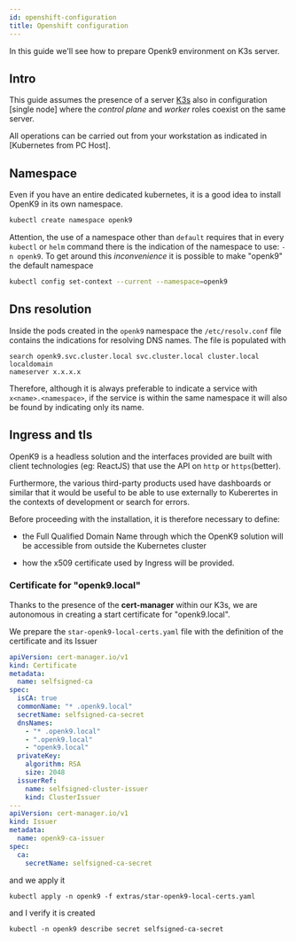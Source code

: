 ```yaml
---
id: openshift-configuration
title: Openshift configuration
---
```


In this guide we'll see how to prepare Openk9 environment on K3s server.

## Intro

This guide assumes the presence of a server [K3s](https://k3s.io/) also in configuration
[single node] where the *control plane* and *worker* roles coexist on the same server.

All operations can be carried out from your workstation as indicated in [Kubernetes from PC Host].

## Namespace

Even if you have an entire dedicated kubernetes, it is a good idea to install OpenK9 in its own namespace.

```bash
kubectl create namespace openk9
```

Attention, the use of a namespace other than `default` requires that in every `kubectl` or `helm` command
there is the indication of the namespace to use: `-n openk9`.
To get around this *inconvenience* it is possible to make "openk9" the default namespace

```bash
kubectl config set-context --current --namespace=openk9
```

## Dns resolution

Inside the pods created in the `openk9` namespace the `/etc/resolv.conf` file contains the indications for resolving DNS names.
The file is populated with

```
search openk9.svc.cluster.local svc.cluster.local cluster.local localdomain
nameserver x.x.x.x
```

Therefore, although it is always preferable to indicate a service with ``x<name>.<namespace>``,
if the service is within the same namespace it will also be found by indicating only its name.


## Ingress and tls

OpenK9 is a headless solution and the interfaces provided are built with client technologies (eg: ReactJS) that use the
API on `http` or `https`(better).

Furthermore, the various third-party products used have dashboards or similar that it would be useful to be able to use
externally to Kuberertes in the contexts of development or search for errors.

Before proceeding with the installation, it is therefore necessary to define:

* the Full Qualified Domain Name through which the OpenK9 solution will be accessible from outside the Kubernetes cluster

* how the x509 certificate used by Ingress will be provided.


### Certificate for "openk9.local"

Thanks to the presence of the **cert-manager** within our K3s, we are autonomous in creating a start certificate for "openk9.local".

We prepare the `star-openk9-local-certs.yaml` file with the definition of the certificate and its Issuer

```yaml
apiVersion: cert-manager.io/v1
kind: Certificate
metadata:
  name: selfsigned-ca
spec:
  isCA: true
  commonName: "* .openk9.local"
  secretName: selfsigned-ca-secret
  dnsNames:
    - "* .openk9.local"
    - ".openk9.local"
    - "openk9.local"
  privateKey:
    algorithm: RSA
    size: 2048
  issuerRef:
    name: selfsigned-cluster-issuer
    kind: ClusterIssuer
---
apiVersion: cert-manager.io/v1
kind: Issuer
metadata:
  name: openk9-ca-issuer
spec:
  ca:
    secretName: selfsigned-ca-secret
```

and we apply it

```
kubectl apply -n openk9 -f extras/star-openk9-local-certs.yaml
```

and I verify it is created

```
kubectl -n openk9 describe secret selfsigned-ca-secret
```

